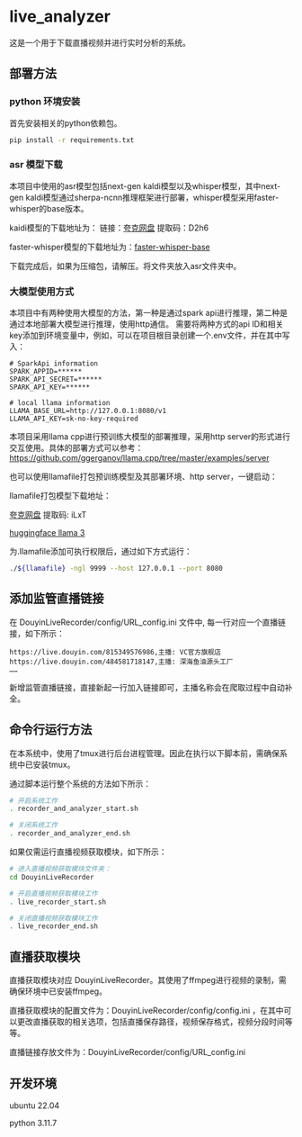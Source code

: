 # live_analyzer

这是一个用于下载直播视频并进行实时分析的系统。

## 部署方法

### python 环境安装

首先安装相关的python依赖包。

```bash
pip install -r requirements.txt
```

### asr 模型下载

本项目中使用的asr模型包括next-gen kaldi模型以及whisper模型，其中next-gen kaldi模型通过sherpa-ncnn推理框架进行部署，whisper模型采用faster-whisper的base版本。

kaidi模型的下载地址为： 链接：[夸克网盘](https://pan.quark.cn/s/276a8aa25309)  提取码：D2h6

faster-whisper模型的下载地址为：[faster-whisper-base](https://huggingface.co/Systran/faster-whisper-base)

下载完成后，如果为压缩包，请解压。将文件夹放入asr文件夹中。

### 大模型使用方式

本项目中有两种使用大模型的方法，第一种是通过spark api进行推理，第二种是通过本地部署大模型进行推理，使用http通信。
需要将两种方式的api ID和相关key添加到环境变量中，例如，可以在项目根目录创建一个.env文件，并在其中写入：

```text
# SparkApi information
SPARK_APPID=******
SPARK_API_SECRET=******
SPARK_API_KEY=******

# local llama information
LLAMA_BASE_URL=http://127.0.0.1:8080/v1
LLAMA_API_KEY=sk-no-key-required
```

本项目采用llama cpp进行预训练大模型的部署推理，采用http server的形式进行交互使用。具体的部署方式可以参考：<https://github.com/ggerganov/llama.cpp/tree/master/examples/server>

也可以使用llamafile打包预训练模型及其部署环境、http server，一键启动：

llamafile打包模型下载地址：

[夸克网盘](https://pan.quark.cn/s/287a6dd1e322) 提取码: iLxT

[huggingface llama 3](https://huggingface.co/Mozilla/Meta-Llama-3-8B-Instruct-llamafile/resolve/main/Meta-Llama-3-8B-Instruct.Q5_K_M.llamafile?download=true)

为.llamafile添加可执行权限后，通过如下方式运行：

```bash
./${llamafile} -ngl 9999 --host 127.0.0.1 --port 8080
```

## 添加监管直播链接

在 DouyinLiveRecorder/config/URL_config.ini 文件中, 每一行对应一个直播链接，如下所示：

```text
https://live.douyin.com/815349576986,主播: VC官方旗舰店
https://live.douyin.com/484581718147,主播: 深海鱼油源头工厂
……
```

新增监管直播链接，直接新起一行加入链接即可，主播名称会在爬取过程中自动补全。

## 命令行运行方法

在本系统中，使用了tmux进行后台进程管理。因此在执行以下脚本前，需确保系统中已安装tmux。

通过脚本运行整个系统的方法如下所示：

```bash
# 开启系统工作
. recorder_and_analyzer_start.sh

# 关闭系统工作
. recorder_and_analyzer_end.sh
```

如果仅需运行直播视频获取模块，如下所示：

```bash
# 进入直播视频获取模块文件夹：
cd DouyinLiveRecorder

# 开启直播视频获取模块工作
. live_recorder_start.sh

# 关闭直播视频获取模块工作
. live_recorder_end.sh
```

## 直播获取模块

直播获取模块对应 DouyinLiveRecorder。其使用了ffmpeg进行视频的录制，需确保环境中已安装ffmpeg。

直播获取模块的配置文件为：DouyinLiveRecorder/config/config.ini ，在其中可以更改直播获取的相关选项，包括直播保存路径，视频保存格式，视频分段时间等等。

直播链接存放文件为：DouyinLiveRecorder/config/URL_config.ini

## 开发环境

ubuntu 22.04

python 3.11.7
